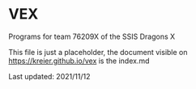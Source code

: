# VEX

Programs for team 76209X of the SSIS Dragons X

This file is just a placeholder, the document visible on https://kreier.github.io/vex is the index.md

Last updated: 2021/11/12
